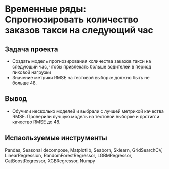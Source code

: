 # Временные ряды: Спрогнозировать количество заказов такси на следующий час
## Задача проекта

- Создать модель прогнозирования количества заказов такси на следующий час, чтобы привлекать больше водителей в период пиковой нагрузки
- Значение метрики RMSE на тестовой выборке должно быть не больше 48.

## Вывод

- Обучили несколько моделей и выбрали с лучшей метрикой качества RMSE. Проверили лучшую модель на тестовой выборке и достигли качество RMSE до 48.

## Испаользуемые инструменты

Pandas, Seasonal decompose, Matplotlib, Seaborn, Sklearn, GridSearchCV, LinearRegression, RandomForestRegressor, LGBMRegressor, CatBoostRegressor, XGBRegressor, Numpy
